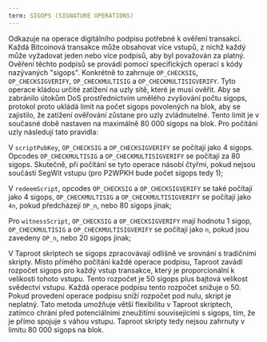 ```yaml
---
term: SIGOPS (SIGNATURE OPERATIONS)
---
```


Odkazuje na operace digitálního podpisu potřebné k ověření transakcí. Každá Bitcoinová transakce může obsahovat více vstupů, z nichž každý může vyžadovat jeden nebo více podpisů, aby byl považován za platný. Ověření těchto podpisů se provádí pomocí specifických operací s kódy nazývaných "sigops". Konkrétně to zahrnuje `OP_CHECKSIG`, `OP_CHECKSIGVERIFY`, `OP_CHECKMULTISIG` a `OP_CHECKMULTISIGVERIFY`. Tyto operace kládou určité zatížení na uzly sítě, které je musí ověřit. Aby se zabránilo útokům DoS prostřednictvím umělého zvyšování počtu sigops, protokol proto ukládá limit na počet sigops povolených na blok, aby se zajistilo, že zatížení ověřování zůstane pro uzly zvládnutelné. Tento limit je v současné době nastaven na maximálně 80 000 sigops na blok. Pro počítání uzly následují tato pravidla:

V `scriptPubKey`, `OP_CHECKSIG` a `OP_CHECKSIGVERIFY` se počítají jako 4 sigops. Opcodes `OP_CHECKMULTISIG` a `OP_CHECKMULTISIGVERIFY` se počítají za 80 sigops. Skutečně, při počítání se tyto operace násobí čtyřmi, pokud nejsou součástí SegWit vstupu (pro P2WPKH bude počet sigops tedy 1);

V `redeemScript`, opcodes `OP_CHECKSIG` a `OP_CHECKSIGVERIFY` se také počítají jako 4 sigops, `OP_CHECKMULTISIG` a `OP_CHECKMULTISIGVERIFY` se počítají jako `4n`, pokud předcházejí `OP_n`, nebo 80 sigops jinak;

Pro `witnessScript`, `OP_CHECKSIG` a `OP_CHECKSIGVERIFY` mají hodnotu 1 sigop, `OP_CHECKMULTISIG` a `OP_CHECKMULTISIGVERIFY` se počítají jako `n`, pokud jsou zavedeny `OP_n`, nebo 20 sigops jinak;

V Taproot skriptech se sigops zpracovávají odlišně ve srovnání s tradičními skripty. Místo přímého počítání každé operace podpisu, Taproot zavádí rozpočet sigops pro každý vstup transakce, který je proporcionální k velikosti tohoto vstupu. Tento rozpočet je 50 sigops plus bajtová velikost svědectví vstupu. Každá operace podpisu tento rozpočet snižuje o 50. Pokud provedení operace podpisu sníží rozpočet pod nulu, skript je neplatný. Tato metoda umožňuje větší flexibilitu v Taproot skriptech, zatímco chrání před potenciálními zneužitími souvisejícími s sigops, tím, že je přímo spojuje s váhou vstupu. Taproot skripty tedy nejsou zahrnuty v limitu 80 000 sigops na blok.